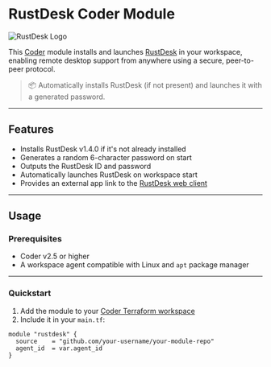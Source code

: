 # RustDesk Coder Module

![RustDesk Logo](https://upload.wikimedia.org/wikipedia/commons/9/96/Rustdesk.svg)

This [Coder](https://coder.com) module installs and launches [RustDesk](https://rustdesk.com/) in your workspace, enabling remote desktop support from anywhere using a secure, peer-to-peer protocol.

> 📦 Automatically installs RustDesk (if not present) and launches it with a generated password.

---

## Features

- Installs RustDesk v1.4.0 if it's not already installed
- Generates a random 6-character password on start
- Outputs the RustDesk ID and password
- Automatically launches RustDesk on workspace start
- Provides an external app link to the [RustDesk web client](https://rustdesk.com/web)

---

## Usage

### Prerequisites

- Coder v2.5 or higher
- A workspace agent compatible with Linux and `apt` package manager

---

### Quickstart

1. Add the module to your [Coder Terraform workspace](https://registry.coder.com)
2. Include it in your `main.tf`:

```hcl
module "rustdesk" {
  source    = "github.com/your-username/your-module-repo"
  agent_id  = var.agent_id
}

